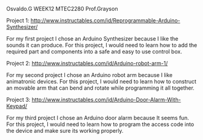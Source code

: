 Osvaldo.G
WEEK12
MTEC2280
Prof.Grayson


Project 1: http://www.instructables.com/id/Reprogrammable-Arduino-Synthesizer/

For my first project I chose an Arduino Synthesizer because I like the sounds it can produce. For this project, I would need to learn how to add the required part and components into a safe and easy to use control box. 

Project 2: http://www.instructables.com/id/Arduino-robot-arm-1/

For my second project I chose an Arduino robot arm because I like animatronic devices. For this project, I would need to learn how to construct an movable arm that can bend and rotate while programming it all together. 


Project 3: http://www.instructables.com/id/Arduino-Door-Alarm-With-Keypad/

For my third project I chose an Arduino door alarm because It seems fun. For this project, I would need to learn how to program the access code into the device and make sure its working properly. 